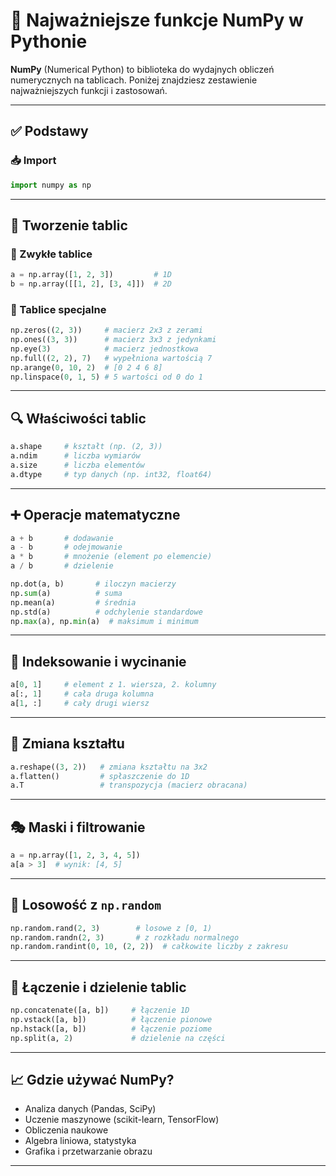 
# 📘 Najważniejsze funkcje NumPy w Pythonie

**NumPy** (Numerical Python) to biblioteka do wydajnych obliczeń numerycznych na tablicach. Poniżej znajdziesz zestawienie najważniejszych funkcji i zastosowań.

---

## ✅ Podstawy

### 📥 Import
```python
import numpy as np
```

---

## 📌 Tworzenie tablic

### 🔧 Zwykłe tablice
```python
a = np.array([1, 2, 3])         # 1D
b = np.array([[1, 2], [3, 4]])  # 2D
```

### 🔧 Tablice specjalne
```python
np.zeros((2, 3))     # macierz 2x3 z zerami
np.ones((3, 3))      # macierz 3x3 z jedynkami
np.eye(3)            # macierz jednostkowa
np.full((2, 2), 7)   # wypełniona wartością 7
np.arange(0, 10, 2)  # [0 2 4 6 8]
np.linspace(0, 1, 5) # 5 wartości od 0 do 1
```

---

## 🔍 Właściwości tablic

```python
a.shape     # kształt (np. (2, 3))
a.ndim      # liczba wymiarów
a.size      # liczba elementów
a.dtype     # typ danych (np. int32, float64)
```

---

## ➕ Operacje matematyczne

```python
a + b       # dodawanie
a - b       # odejmowanie
a * b       # mnożenie (element po elemencie)
a / b       # dzielenie

np.dot(a, b)       # iloczyn macierzy
np.sum(a)          # suma
np.mean(a)         # średnia
np.std(a)          # odchylenie standardowe
np.max(a), np.min(a)  # maksimum i minimum
```

---

## 🎯 Indeksowanie i wycinanie

```python
a[0, 1]     # element z 1. wiersza, 2. kolumny
a[:, 1]     # cała druga kolumna
a[1, :]     # cały drugi wiersz
```

---

## 🔄 Zmiana kształtu

```python
a.reshape((3, 2))   # zmiana kształtu na 3x2
a.flatten()         # spłaszczenie do 1D
a.T                 # transpozycja (macierz obracana)
```

---

## 🎭 Maski i filtrowanie

```python
a = np.array([1, 2, 3, 4, 5])
a[a > 3]  # wynik: [4, 5]
```

---

## 🎲 Losowość z `np.random`

```python
np.random.rand(2, 3)        # losowe z [0, 1)
np.random.randn(2, 3)       # z rozkładu normalnego
np.random.randint(0, 10, (2, 2))  # całkowite liczby z zakresu
```

---

## 🔗 Łączenie i dzielenie tablic

```python
np.concatenate([a, b])     # łączenie 1D
np.vstack([a, b])          # łączenie pionowe
np.hstack([a, b])          # łączenie poziome
np.split(a, 2)             # dzielenie na części
```

---

## 📈 Gdzie używać NumPy?

- Analiza danych (Pandas, SciPy)
- Uczenie maszynowe (scikit-learn, TensorFlow)
- Obliczenia naukowe
- Algebra liniowa, statystyka
- Grafika i przetwarzanie obrazu

---



